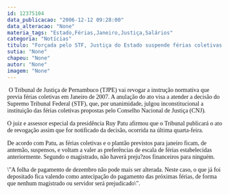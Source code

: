```yaml
---
id: 12375104
data_publicacao: "2006-12-12 09:28:00"
data_alteracao: "None"
materia_tags: "Estado,Férias,Janeiro,Justiça,Salários"
categoria: "Notícias"
titulo: "Forçada pelo STF, Justiça do Estado suspende férias coletivas em janeiro, mas embolsa salários"
sutia: "None"
chapeu: "None"
autor: "None"
imagem: "None"
---
```

<p><P><FONT face=Verdana>&nbsp;O Tribunal de Justiça de Pernambuco (TJPE) vai revogar a instrução normativa que previa férias coletivas em Janeiro de 2007. A anulação do ato visa a atender a decisão do Supremo Tribunal Federal (STF), que, por unanimidade, julgou inconstitucional a instituição das férias coletivas propostas pelo Conselho Nacional de Justiça (CNJ). </FONT></P></p>
<p><P><FONT face=Verdana>O juiz e assessor especial da presidência Ruy Patu afirmou que o Tribunal publicará o ato de revogação assim que for notificado da decisão, ocorrida na última quarta-feira.</FONT></P></p>
<p><P><FONT face=Verdana>De acordo com Patu, as férias coletivas e o plantão previstos para janeiro ficam, de antemão, suspensos, e voltam a valer as preferências de escala de férias estabelecidas anteriormente. Segundo o magistrado, não haverá preju?zos financeiros para ninguém. </FONT></P></p>
<p><P><FONT face=Verdana>\"A folha de pagamento de dezembro não pode mais ser alterada. Neste caso, o que já foi depositado fica valendo como antecipação do pagamento das próximas férias, de forma que nenhum magistrado ou servidor será prejudicado\".</FONT></P> </p>
